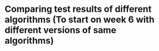 # Comparing test results of different algorithms (To start on week 6 with different versions of same algorithms)